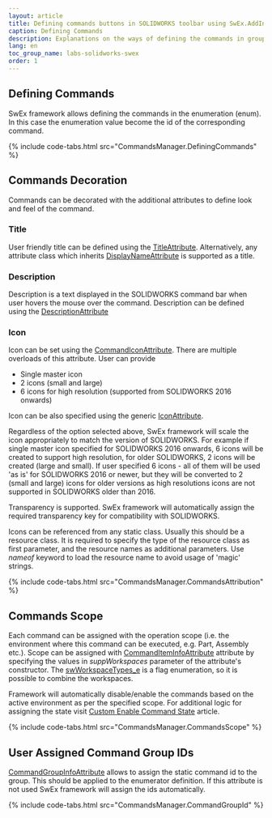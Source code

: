 ```yaml
---
layout: article
title: Defining commands buttons in SOLIDWORKS toolbar using SwEx.AddIn framework
caption: Defining Commands
description: Explanations on the ways of defining the commands in groups using SwEx framework for SOLIDWORKS add-ins in C# and VB.NET
lang: en
toc_group_name: labs-solidworks-swex
order: 1
---
```

## Defining Commands

SwEx framework allows defining the commands in the enumeration (enum). In this case the enumeration value become the id of the corresponding command.

{% include code-tabs.html src="CommandsManager.DefiningCommands" %}

## Commands Decoration

Commands can be decorated with the additional attributes to define look and feel of the command.

### Title
User friendly title can be defined using the [TitleAttribute](https://docs.codestack.net/swex/common/html/T_CodeStack_SwEx_Common_Attributes_TitleAttribute.htm). Alternatively, any attribute class which inherits [DisplayNameAttribute](https://docs.microsoft.com/en-us/dotnet/api/system.componentmodel.displaynameattribute?view=netframework-4.0) is supported as a title.

### Description
Description is a text displayed in the SOLIDWORKS command bar when user hovers the mouse over the command. Description can be defined using the [DescriptionAttribute](https://docs.microsoft.com/en-us/dotnet/api/system.componentmodel.descriptionattribute?view=netframework-4.0)

### Icon
Icon can be set using the [CommandIconAttribute](https://docs.codestack.net/swex/add-in/html/T_CodeStack_SwEx_AddIn_Attributes_CommandIconAttribute.htm). There are multiple overloads of this attribute. User can provide

* Single master icon
* 2 icons (small and large)
* 6 icons for high resolution (supported from SOLIDWORKS 2016 onwards)

Icon can be also specified using the generic [IconAttribute](https://docs.codestack.net/swex/common/html/T_CodeStack_SwEx_Common_Attributes_IconAttribute.htm).

Regardless of the option selected above, SwEx framework will scale the icon appropriately to match the version of SOLIDWORKS. For example if single master icon specified for SOLIDWORKS 2016 onwards, 6 icons will be created to support high resolution, for older SOLIDWORKS, 2 icons will be created (large and small). If user specified 6 icons - all of them will be used 'as is' for SOLIDWORKS 2016 or newer, but they will be converted to 2 (small and large) icons for older versions as high resolutions icons are not supported in SOLIDWORKS older than 2016.

Transparency is supported. SwEx framework will automatically assign the required transparency key for compatibility with SOLIDWORKS.

Icons can be referenced from any static class. Usually this should be a resource class. It is required to specify the type of the resource class as first parameter, and the resource names as additional parameters. Use *nameof* keyword to load the resource name to avoid usage of 'magic' strings.

{% include code-tabs.html src="CommandsManager.CommandsAttribution" %}

## Commands Scope

Each command can be assigned with the operation scope (i.e. the environment where this command can be executed, e.g. Part, Assembly etc.). Scope can be assigned with [CommandItemInfoAttribute](https://docs.codestack.net/swex/add-in/html/T_CodeStack_SwEx_AddIn_Attributes_CommandItemInfoAttribute.htm) attribute by specifying the values in *suppWorkspaces* parameter of the attribute's constructor. The [swWorkspaceTypes_e](https://docs.codestack.net/swex/add-in/html/T_CodeStack_SwEx_AddIn_Enums_swWorkspaceTypes_e.htm) is a flag enumeration, so it is possible to combine the workspaces.

Framework will automatically disable/enable the commands based on the active environment as per the specified scope. For additional logic for assigning the state visit [Custom Enable Command State](/labs/solidworks/swex/add-in/commands-manager/command-states/) article.

{% include code-tabs.html src="CommandsManager.CommandsScope" %}

## User Assigned Command Group IDs

[CommandGroupInfoAttribute](https://docs.codestack.net/swex/add-in/html/T_CodeStack_SwEx_AddIn_Attributes_CommandGroupInfoAttribute.htm) allows to assign the static command id to the group. This should be applied to the enumerator definition. If this attribute is not used SwEx framework will assign the ids automatically.

{% include code-tabs.html src="CommandsManager.CommandGroupId" %}

